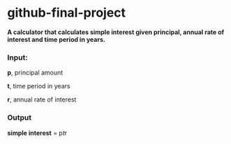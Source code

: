 # github-final-project
 **A calculator that calculates simple interest given principal, annual rate of interest and time period in years.**

### Input:
   **p**, principal amount
   
   **t**, time period in years
   
   **r**, annual rate of interest
### Output
   **simple interest** = p*t*r
